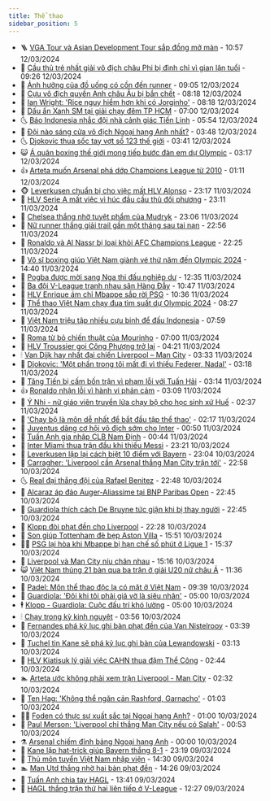 ```yaml
---
title: Thể thao
sidebar_position: 5
---
```


<!-- vnexpress-the-thao:START -->
- 🪜 [VGA Tour và Asian Development Tour sắp đồng mở màn](https://vnexpress.net/vga-tour-va-asian-development-tour-sap-dong-mo-man-4721520.html) - 10:57 12/03/2024
- 🦩 [Cầu thủ trẻ nhất giải vô địch châu Phi bị đình chỉ vì gian lận tuổi](https://vnexpress.net/cau-thu-tre-nhat-giai-vo-dich-chau-phi-bi-dinh-chi-vi-gian-lan-tuoi-4721483.html) - 09:26 12/03/2024
- 🧰 [Ảnh hưởng của đồ uống có cồn đến runner](https://vnexpress.net/anh-huong-cua-do-uong-co-con-den-runner-4721208.html) - 09:05 12/03/2024
- 🤗 [Cựu vô địch quyền Anh châu Âu bị bắn chết](https://vnexpress.net/cuu-vo-dich-quyen-anh-chau-au-bi-ban-chet-4721410.html) - 08:18 12/03/2024
- 🥳 [Ian Wright: &#39;Rice nguy hiểm hơn khi có Jorginho&#39;](https://vnexpress.net/ian-wright-rice-nguy-hiem-hon-khi-co-jorginho-4721434.html) - 08:18 12/03/2024
- 🦣 [Dấu ấn Xanh SM tại giải chạy đêm TP HCM](https://vnexpress.net/dau-an-xanh-sm-tai-giai-chay-dem-tp-hcm-4721386.html) - 07:00 12/03/2024
- 🌜 [Báo Indonesia nhắc đội nhà cảnh giác Tiến Linh](https://vnexpress.net/bao-indonesia-nhac-doi-nha-canh-giac-tien-linh-4721367.html) - 05:54 12/03/2024
- 🫶 [Đội nào sáng cửa vô địch Ngoại hạng Anh nhất?](https://vnexpress.net/doi-nao-sang-cua-vo-dich-ngoai-hang-anh-nhat-4721282.html) - 03:48 12/03/2024
- 🌜 [Djokovic thua sốc tay vợt số 123 thế giới](https://vnexpress.net/djokovic-thua-soc-tay-vot-so-123-the-gioi-4721298.html) - 03:41 12/03/2024
- 😺 [Á quân boxing thế giới mong tiếp bước đàn em dự Olympic](https://vnexpress.net/a-quan-boxing-the-gioi-mong-tiep-buoc-dan-em-du-olympic-4721260.html) - 03:17 12/03/2024
- 👍 [Arteta muốn Arsenal phá dớp Champions League từ 2010](https://vnexpress.net/arteta-muon-arsenal-pha-dop-champions-league-tu-2010-4721193.html) - 01:11 12/03/2024
- 🐵 [Leverkusen chuẩn bị cho việc mất HLV Alonso](https://vnexpress.net/leverkusen-chuan-bi-cho-viec-mat-hlv-alonso-4721158.html) - 23:17 11/03/2024
- 💫 [HLV Serie A mất việc vì húc đầu cầu thủ đối phương](https://vnexpress.net/hlv-serie-a-mat-viec-vi-huc-dau-cau-thu-doi-phuong-4721152.html) - 23:11 11/03/2024
- 🦆 [Chelsea thắng nhờ tuyệt phẩm của Mudryk](https://vnexpress.net/chelsea-thang-nho-tuyet-pham-cua-mudryk-4721161.html) - 23:06 11/03/2024
- 🙉 [Nữ runner thắng giải trail gần một tháng sau tai nạn](https://vnexpress.net/nu-runner-thang-giai-trail-gan-mot-thang-sau-tai-nan-4721121.html) - 22:56 11/03/2024
- 📝 [Ronaldo và Al Nassr bị loại khỏi AFC Champions League](https://vnexpress.net/ronaldo-va-al-nassr-bi-loai-khoi-afc-champions-league-4721154.html) - 22:25 11/03/2024
- 💯 [Võ sĩ boxing giúp Việt Nam giành vé thứ năm đến Olympic 2024](https://vnexpress.net/vo-si-boxing-giup-viet-nam-gianh-ve-thu-nam-den-olympic-2024-4721125.html) - 14:40 11/03/2024
- 🌈 [Pogba được mời sang Nga thi đấu nghiệp dư](https://vnexpress.net/pogba-duoc-moi-sang-nga-thi-dau-nghiep-du-4721088.html) - 12:35 11/03/2024
- 🦩 [Ba đội V-League tranh nhau sân Hàng Đẫy](https://vnexpress.net/ba-doi-v-league-tranh-nhau-san-hang-day-4721037.html) - 10:47 11/03/2024
- 🐲 [HLV Enrique ám chỉ Mbappe sắp rời PSG](https://vnexpress.net/hlv-enrique-am-chi-mbappe-sap-roi-psg-4721094.html) - 10:36 11/03/2024
- 🌁 [Thể thao Việt Nam chạy đua tìm suất dự Olympic 2024](https://vnexpress.net/the-thao-viet-nam-chay-dua-tim-suat-du-olympic-2024-4720965.html) - 08:27 11/03/2024
- 💯 [Việt Nam triệu tập nhiều cựu binh để đấu Indonesia](https://vnexpress.net/viet-nam-trieu-tap-nhieu-cuu-binh-de-dau-indonesia-4720967.html) - 07:59 11/03/2024
- 🌝 [Roma từ bỏ chiến thuật của Mourinho](https://vnexpress.net/roma-tu-bo-chien-thuat-cua-mourinho-4720732.html) - 07:00 11/03/2024
- 🤖 [HLV Troussier gọi Công Phượng trở lại](https://vnexpress.net/hlv-troussier-goi-cong-phuong-tro-lai-4720878.html) - 04:21 11/03/2024
- 🕯 [Van Dijk hay nhất đại chiến Liverpool – Man City](https://vnexpress.net/van-dijk-hay-nhat-dai-chien-liverpool-man-city-4720764.html) - 03:33 11/03/2024
- 🧰 [Djokovic: &#39;Một phần trong tôi mất đi vì thiếu Federer, Nadal&#39;](https://vnexpress.net/djokovic-mot-phan-trong-toi-mat-di-vi-thieu-federer-nadal-4720787.html) - 03:18 11/03/2024
- 🥳 [Tăng Tiến bị cấm bốn trận vì phạm lỗi với Tuấn Hải](https://vnexpress.net/tang-tien-bi-cam-bon-tran-vi-pham-loi-voi-tuan-hai-4720826.html) - 03:14 11/03/2024
- 👍 [Ronaldo nhận lỗi vì hành vi phản cảm](https://vnexpress.net/ronaldo-nhan-loi-vi-hanh-vi-phan-cam-4720767.html) - 03:09 11/03/2024
- 💪 [Ý Nhi - nữ giáo viên truyền lửa chạy bộ cho học sinh xứ Huế](https://vnexpress.net/y-nhi-nu-giao-vien-truyen-lua-chay-bo-cho-hoc-sinh-xu-hue-4719856.html) - 02:37 11/03/2024
- 👹 [&#39;Chạy bộ là môn dễ nhất để bắt đầu tập thể thao&#39;](https://vnexpress.net/chay-bo-la-mon-de-nhat-de-bat-dau-tap-the-thao-4720640.html) - 02:17 11/03/2024
- 🧰 [Juventus dâng cơ hội vô địch sớm cho Inter](https://vnexpress.net/juventus-dang-co-hoi-vo-dich-som-cho-inter-4720709.html) - 00:50 11/03/2024
- 🚀 [Tuấn Anh gia nhập CLB Nam Định](https://vnexpress.net/tuan-anh-gia-nhap-clb-nam-dinh-4720711.html) - 00:44 11/03/2024
- 🎃 [Inter Miami thua trận đầu khi thiếu Messi](https://vnexpress.net/inter-miami-thua-tran-dau-khi-thieu-messi-4720707.html) - 23:21 10/03/2024
- 🧰 [Leverkusen lập lại cách biệt 10 điểm với Bayern](https://vnexpress.net/leverkusen-lap-lai-cach-biet-10-diem-voi-bayern-4720698.html) - 23:04 10/03/2024
- 👀 [Carragher: &#39;Liverpool cần Arsenal thắng Man City trận tới&#39;](https://vnexpress.net/carragher-liverpool-can-arsenal-thang-man-city-tran-toi-4720703.html) - 22:58 10/03/2024
- 🌜 [Real đại thắng đội của Rafael Benitez](https://vnexpress.net/real-dai-thang-doi-cua-rafael-benitez-4720702.html) - 22:48 10/03/2024
- 🫶 [Alcaraz áp đảo Auger-Aliassime tại BNP Paribas Open](https://vnexpress.net/alcaraz-ap-dao-auger-aliassime-tai-bnp-paribas-open-4720701.html) - 22:45 10/03/2024
- 🦄 [Guardiola thích cách De Bruyne tức giận khi bị thay người](https://vnexpress.net/guardiola-thich-cach-de-bruyne-tuc-gian-khi-bi-thay-nguoi-4720700.html) - 22:45 10/03/2024
- 🥳 [Klopp đòi phạt đền cho Liverpool](https://vnexpress.net/klopp-doi-phat-den-cho-liverpool-4720699.html) - 22:28 10/03/2024
- 🐲 [Son giúp Tottenham đè bẹp Aston Villa](https://vnexpress.net/son-giup-tottenham-de-bep-aston-villa-4720675.html) - 15:51 10/03/2024
- 🧑‍🏫 [PSG lại hòa khi Mbappe bị hạn chế số phút ở Ligue 1](https://vnexpress.net/psg-lai-hoa-khi-mbappe-bi-han-che-so-phut-o-ligue-1-4720674.html) - 15:37 10/03/2024
- 🤔 [Liverpool và Man City níu chân nhau](https://vnexpress.net/liverpool-vs-man-city-4720672-tong-thuat.html) - 15:16 10/03/2024
- 😺 [Việt Nam thủng 21 bàn qua ba trận ở giải U20 nữ châu Á](https://vnexpress.net/viet-nam-thung-21-ban-qua-ba-tran-o-giai-u20-nu-chau-a-4720635.html) - 11:36 10/03/2024
- 💪 [Padel: Môn thể thao độc lạ có mặt ở Việt Nam](https://vnexpress.net/padel-mon-the-thao-doc-la-co-mat-o-viet-nam-4720614.html) - 09:39 10/03/2024
- 💼 [Guardiola: &#39;Đôi khi tôi phải giả vờ là siêu nhân&#39;](https://vnexpress.net/guardiola-doi-khi-toi-phai-gia-vo-la-sieu-nhan-4720552.html) - 05:00 10/03/2024
- 🕴 [Klopp - Guardiola: Cuộc đấu trí khó lường](https://vnexpress.net/klopp-guardiola-cuoc-dau-tri-kho-luong-4720502.html) - 05:00 10/03/2024
- 🕯 [Chạy trong kỳ kinh nguyệt](https://vnexpress.net/chay-trong-ky-kinh-nguyet-4720560.html) - 03:56 10/03/2024
- 📝 [Fernandes phá kỷ lục ghi bàn phạt đền của Van Nistelrooy](https://vnexpress.net/fernandes-pha-ky-luc-ghi-ban-phat-den-cua-van-nistelrooy-4720556.html) - 03:39 10/03/2024
- 🧐 [Tuchel tin Kane sẽ phá kỷ lục ghi bàn của Lewandowski](https://vnexpress.net/tuchel-tin-kane-se-pha-ky-luc-ghi-ban-cua-lewandowski-4720542.html) - 03:13 10/03/2024
- 🙉 [HLV Kiatisuk lý giải việc CAHN thua đậm Thể Công](https://vnexpress.net/hlv-kiatisuk-ly-giai-viec-cahn-thua-dam-the-cong-4720532.html) - 02:44 10/03/2024
- 🏊 [Arteta ước không phải xem trận Liverpool - Man City](https://vnexpress.net/arteta-uoc-khong-phai-xem-tran-liverpool-man-city-4720537.html) - 02:32 10/03/2024
- 🌊 [Ten Hag: &#39;Không thể ngăn cản Rashford, Garnacho&#39;](https://vnexpress.net/ten-hag-khong-the-ngan-can-rashford-garnacho-4720506.html) - 01:03 10/03/2024
- 👨‍🏫 [Foden có thực sự xuất sắc tại Ngoại hạng Anh?](https://vnexpress.net/foden-co-thuc-su-xuat-sac-tai-ngoai-hang-anh-4720418.html) - 01:00 10/03/2024
- 🥷 [Paul Merson: &#39;Liverpool chỉ thắng Man City nếu có Salah&#39;](https://vnexpress.net/paul-merson-liverpool-chi-thang-man-city-neu-co-salah-4720508.html) - 00:53 10/03/2024
- ⚗️ [Arsenal chiếm đỉnh bảng Ngoại hạng Anh](https://vnexpress.net/arsenal-chiem-dinh-bang-ngoai-hang-anh-4720505.html) - 00:00 10/03/2024
- 🌮 [Kane lập hat-trick giúp Bayern thắng 8-1](https://vnexpress.net/kane-lap-hat-trick-giup-bayern-thang-8-1-4720485.html) - 23:19 09/03/2024
- 🤩 [Thủ môn tuyển Việt Nam nhập viện](https://vnexpress.net/thu-mon-tuyen-viet-nam-nhap-vien-4720467.html) - 14:30 09/03/2024
- 🏊 [Man Utd thắng nhờ hai bàn phạt đền](https://vnexpress.net/man-utd-thang-nho-hai-ban-phat-den-4720456.html) - 14:26 09/03/2024
- 🐎 [Tuấn Anh chia tay HAGL](https://vnexpress.net/tuan-anh-chia-tay-hagl-4720454.html) - 13:41 09/03/2024
- 💫 [HAGL thắng trận thứ hai liên tiếp ở V-League](https://vnexpress.net/hagl-thang-tran-thu-hai-lien-tiep-o-v-league-4720436.html) - 12:27 09/03/2024<!-- vnexpress-the-thao:END -->
